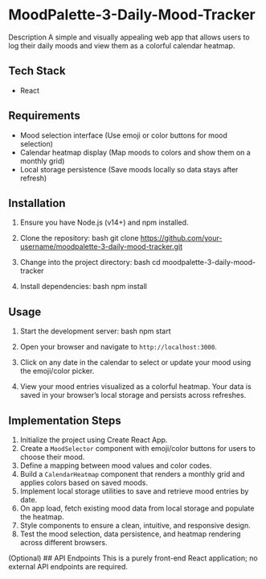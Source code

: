 # MoodPalette-3-Daily-Mood-Tracker

Description
A simple and visually appealing web app that allows users to log their daily moods and view them as a colorful calendar heatmap.

## Tech Stack
- React

## Requirements
- Mood selection interface (Use emoji or color buttons for mood selection)
- Calendar heatmap display (Map moods to colors and show them on a monthly grid)
- Local storage persistence (Save moods locally so data stays after refresh)

## Installation
1. Ensure you have Node.js (v14+) and npm installed.
2. Clone the repository:
   bash
   git clone https://github.com/your-username/moodpalette-3-daily-mood-tracker.git
   
3. Change into the project directory:
   bash
   cd moodpalette-3-daily-mood-tracker
   
4. Install dependencies:
   bash
   npm install
   

## Usage
1. Start the development server:
   bash
   npm start
   
2. Open your browser and navigate to `http://localhost:3000`.
3. Click on any date in the calendar to select or update your mood using the emoji/color picker.
4. View your mood entries visualized as a colorful heatmap. Your data is saved in your browser’s local storage and persists across refreshes.

## Implementation Steps
1. Initialize the project using Create React App.
2. Create a `MoodSelector` component with emoji/color buttons for users to choose their mood.
3. Define a mapping between mood values and color codes.
4. Build a `CalendarHeatmap` component that renders a monthly grid and applies colors based on saved moods.
5. Implement local storage utilities to save and retrieve mood entries by date.
6. On app load, fetch existing mood data from local storage and populate the heatmap.
7. Style components to ensure a clean, intuitive, and responsive design.
8. Test the mood selection, data persistence, and heatmap rendering across different browsers.

(Optional) ## API Endpoints
This is a purely front-end React application; no external API endpoints are required.
